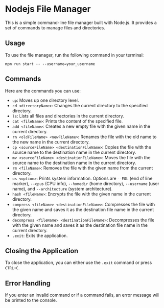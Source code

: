 # Nodejs File Manager

This is a simple command-line file manager built with Node.js. It provides a set of commands to manage files and directories.

## Usage

To use the file manager, run the following command in your terminal:

```
npm run start -- --username=your_username
```

## Commands

Here are the commands you can use:

- `up`: Moves up one directory level.
- `cd <directoryName>`: Changes the current directory to the specified directory.
- `ls`: Lists all files and directories in the current directory.
- `cat <fileName>`: Prints the content of the specified file.
- `add <fileName>`: Creates a new empty file with the given name in the current directory.
- `rn <oldFileName> <newFileName>`: Renames the file with the old name to the new name in the current directory.
- `cp <sourceFileName> <destinationFileName>`: Copies the file with the source name to the destination name in the current directory.
- `mv <sourceFileName> <destinationFileName>`: Moves the file with the source name to the destination name in the current directory.
- `rm <fileName>`: Removes the file with the given name from the current directory.
- `os <option>`: Prints system information. Options are `--EOL` (end of line marker), `--cpus` (CPU info), `--homedir` (home directory), `--username` (user name), and `--architecture` (system architecture).
- `hash <fileName>`: Encrypts the file with the given name in the current directory.
- `compress <fileName> <destinationFileName>`: Compresses the file with the given name and saves it as the destination file name in the current directory.
- `decompress <fileName> <destinationFileName>`: Decompresses the file with the given name and saves it as the destination file name in the current directory.
- `.exit`: Exits the application.

## Closing the Application

To close the application, you can either use the `.exit` command or press `CTRL+C`.

## Error Handling

If you enter an invalid command or if a command fails, an error message will be printed to the console.